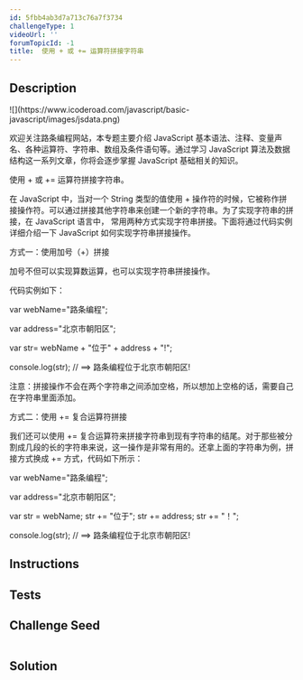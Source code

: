 ```yaml
---
id: 5fbb4ab3d7a713c76a7f3734
challengeType: 1
videoUrl: ''
forumTopicId: -1
title:  使用 + 或 += 运算符拼接字符串
---
```


## Description
<section id='description'>
![](https://www.icoderoad.com/javascript/basic-javascript/images/jsdata.png)

欢迎关注路条编程网站，本专题主要介绍 JavaScript 基本语法、注释、变量声名、各种运算符、字符串、数组及条件语句等。通过学习 JavaScript 算法及数据结构这一系列文章，你将会逐步掌握 JavaScript 基础相关的知识。
	
使用 + 或 += 运算符拼接字符串。

在 JavaScript 中，当对一个 String 类型的值使用 + 操作符的时候，它被称作拼接操作符。可以通过拼接其他字符串来创建一个新的字符串。为了实现字符串的拼接，在 JavaScript 语言中， 常用两种方式实现字符串拼接。下面将通过代码实例详细介绍一下 JavaScript 如何实现字符串拼接操作。

方式一：使用加号（+）拼接

加号不但可以实现算数运算，也可以实现字符串拼接操作。

代码实例如下：

var webName="路条编程";

var address="北京市朝阳区";

var str= webName + "位于" + address + "!";

console.log(str); // ==> 路条编程位于北京市朝阳区!

注意：拼接操作不会在两个字符串之间添加空格，所以想加上空格的话，需要自己在字符串里面添加。

方式二：使用 += 复合运算符拼接

我们还可以使用 += 复合运算符来拼接字符串到现有字符串的结尾。对于那些被分割成几段的长的字符串来说，这一操作是非常有用的。还拿上面的字符串为例，拼接方式换成 += 方式，代码如下所示：

var webName="路条编程";

var address="北京市朝阳区";

var str = webName;
	str += "位于";
	str += address;
	str += "！";

console.log(str); // ==> 路条编程位于北京市朝阳区!

</section>

## Instructions
<section id='instructions'>

</section>

## Tests
<section id='tests'>


</section>

## Challenge Seed
<section id='challengeSeed'>

<div id='js-seed'>

```js

```

</div>



</section>

## Solution
<section id='solution'>


</section>
